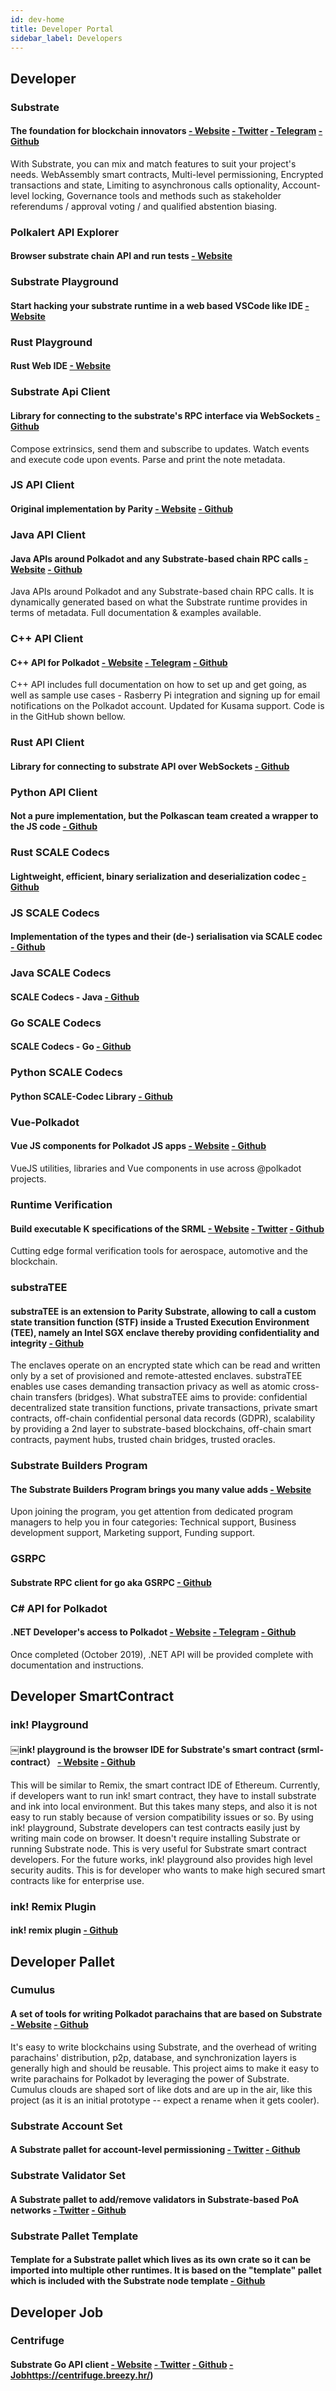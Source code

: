 ```yaml
---
id: dev-home
title: Developer Portal
sidebar_label: Developers
---
```


## Developer

### Substrate 
#### The foundation for blockchain innovators [- Website](https://www.parity.io/substrate/) [- Twitter](https://twitter.com/ParityTech) [- Telegram](https://t.me/parity_technologies) [- Github](https://github.com/paritytech/substrate)
With Substrate, you can mix and match features to suit your project's needs. WebAssembly smart contracts, Multi-level permissioning, Encrypted transactions and state, Limiting to asynchronous calls optionality, Account-level locking, Governance tools and methods such as stakeholder referendums / approval voting / and qualified abstention biasing.

### Polkalert API Explorer
#### Browser substrate chain API and run tests [- Website](https://apiexplorer.polkalert.com/)

### Substrate Playground
#### Start hacking your substrate runtime in a web based VSCode like IDE [- Website](https://playground.substrate.dev/)

### Rust Playground
#### Rust Web IDE [- Website](https://play.rust-lang.org/)

### Substrate Api Client
#### Library for connecting to the substrate's RPC interface via WebSockets [- Github](https://github.com/scs/substrate-api-client)
Compose extrinsics, send them and subscribe to updates. Watch events and execute code upon events. Parse and print the note metadata.

### JS API Client
#### Original implementation by Parity [- Website](https://polkadot.js.org/api/) [- Github](https://github.com/polkadot-js/api)

### Java API Client
#### Java APIs around Polkadot and any Substrate-based chain RPC calls [- Website](https://polkadot-java.github.io/) [- Github](https://github.com/polkadot-java/api)
Java APIs around Polkadot and any Substrate-based chain RPC calls. It is dynamically generated based on what the Substrate runtime provides in terms of metadata. Full documentation & examples available.

### C++ API Client
#### C++ API for Polkadot [- Website](https://usetech.com/blockchain.html) [- Telegram](https://t.me/USETECHBlockchain) [- Github](https://github.com/usetech-llc/polkadot_api_cpp/)
C++ API includes full documentation on how to set up and get going, as well as sample use cases - Rasberry Pi integration and signing up for email notifications on the Polkadot account. Updated for Kusama support. Code is in the GitHub shown bellow.

### Rust API Client
#### Library for connecting to substrate API over WebSockets [- Github](https://github.com/scs/substrate-api-client)

### Python API Client
#### Not a pure implementation, but the Polkascan team created a wrapper to the JS code [- Github](https://github.com/polkascan/polkascan-pre-harvester)

### Rust SCALE Codecs
#### Lightweight, efficient, binary serialization and deserialization codec [- Github](https://github.com/paritytech/parity-scale-codec)

### JS SCALE Codecs
#### Implementation of the types and their (de-) serialisation via SCALE codec [- Github](https://github.com/polkadot-js/api/tree/master/packages/types)

### Java SCALE Codecs
#### SCALE Codecs - Java [- Github](https://github.com/polkadot-java/api/tree/master/packages/src/main/java/org/polkadot/types)

### Go SCALE Codecs
#### SCALE Codecs - Go [- Github](https://github.com/Joystream/parity-codec-go)

### Python SCALE Codecs
#### Python SCALE-Codec Library [- Github](https://github.com/polkascan/py-scale-codec)

### Vue-Polkadot
#### Vue JS components for Polkadot JS apps [- Website](https://vue-polkadot.js.org/) [- Github](https://github.com/vue-polkadot)
VueJS utilities, libraries and Vue components in use across @polkadot projects.

### Runtime Verification
#### Build executable K specifications of the SRML [- Website](https://runtimeverification.com/) [- Twitter](https://twitter.com/rv_inc) [- Github](https://github.com/runtimeverification/polkadot-verification)
Cutting edge formal verification tools for aerospace, automotive and the blockchain.

### substraTEE
#### substraTEE is an extension to Parity Substrate, allowing to call a custom state transition function (STF) inside a Trusted Execution Environment (TEE), namely an Intel SGX enclave thereby providing confidentiality and integrity [- Github](https://github.com/scs/substraTEE)
The enclaves operate on an encrypted state which can be read and written only by a set of provisioned and remote-attested enclaves. substraTEE enables use cases demanding transaction privacy as well as atomic cross-chain transfers (bridges). What substraTEE aims to provide: confidential decentralized state transition functions, private transactions, private smart contracts, off-chain confidential personal data records (GDPR), scalability by providing a 2nd layer to substrate-based blockchains, off-chain smart contracts, payment hubs, trusted chain bridges, trusted oracles.

### Substrate Builders Program
#### The Substrate Builders Program brings you many value adds [- Website](https://builders.parity.io/)
Upon joining the program, you get attention from dedicated program managers to help you in four categories: Technical support, Business development support, Marketing support, Funding support.

### GSRPC
#### Substrate RPC client for go aka GSRPC [- Github](https://github.com/centrifuge/go-substrate-rpc-client/)

### C# API for Polkadot
#### .NET Developer's access to Polkadot [- Website](https://usetech.com/blockchain.html) [- Telegram](https://t.me/USETECHBlockchain) [- Github](https://github.com/usetech-llc/polkadot_api_dotnet)
Once completed (October 2019), .NET API will be provided complete with documentation and instructions.

## Developer SmartContract

### ink! Playground

#### ￼ink! playground is the browser IDE for Substrate's smart contract (srml-contract） [- Website](https://ink-playground.com/) [- Github](https://github.com/staketechnologies/ink-playground)

This will be similar to Remix, the smart contract IDE of Ethereum. Currently, if developers want to run ink! smart contract, they have to install substrate and ink into local environment. But this takes many steps, and also it is not easy to run stably because of version compatibility issues or so. By using ink! playground, Substrate developers can test contracts easily just by writing main code on browser. It doesn't require installing Substrate or running Substrate node. This is very useful for Substrate smart contract developers. For the future works, ink! playground also provides high level security audits. This is for developer who wants to make high secured smart contracts like for enterprise use.

### ink! Remix Plugin
#### ink! remix plugin [- Github](https://github.com/blockchain-it-hr/ink-remix-plugin)

## Developer Pallet

### Cumulus
#### A set of tools for writing Polkadot parachains that are based on Substrate [- Website](https://wiki.polkadot.network/docs/en/build-cumulus) [- Github](https://github.com/paritytech/cumulus)
It's easy to write blockchains using Substrate, and the overhead of writing parachains' distribution, p2p, database, and synchronization layers is generally high and should be reusable. This project aims to make it easy to write parachains for Polkadot by leveraging the power of Substrate. Cumulus clouds are shaped sort of like dots and are up in the air, like this project (as it is an initial prototype -- expect a rename when it gets cooler).

### Substrate Account Set
#### A Substrate pallet for account-level permissioning [- Twitter](https://twitter.com/gautamdhameja) [- Github](https://github.com/gautamdhameja/substrate-account-set/)

### Substrate Validator Set
#### A Substrate pallet to add/remove validators in Substrate-based PoA networks [- Twitter](https://twitter.com/gautamdhameja) [- Github](https://github.com/gautamdhameja/substrate-validator-set/)

### Substrate Pallet Template
#### Template for a Substrate pallet which lives as its own crate so it can be imported into multiple other runtimes. It is based on the "template" pallet which is included with the Substrate node template [- Github](https://github.com/substrate-developer-hub/substrate-pallet-template)

## Developer Job

### Centrifuge
#### Substrate Go API client [- Website](https://centrifuge.io/) [- Twitter](https://twitter.com/centrifuge) [- Github](https://github.com/centrifuge/) [- Job](https://centrifuge.breezy.hr/)https://centrifuge.breezy.hr/)